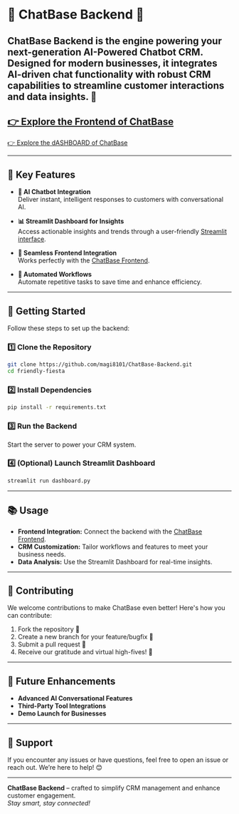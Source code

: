 # 🤖 ChatBase Backend 💬

**ChatBase Backend** is the engine powering your next-generation **AI-Powered Chatbot CRM**. Designed for modern businesses, it integrates AI-driven chat functionality with robust CRM capabilities to streamline customer interactions and data insights. 🚀
---
[👉 Explore the Frontend of ChatBase](https://github.com/magi8101/ChatBase-frontend)
---
[👉 Explore the dASHBOARD of ChatBase](https://github.com/magi8101/ChatBase-Dashboard)

---

## 🌟 Key Features

- **💬 AI Chatbot Integration**  
  Deliver instant, intelligent responses to customers with conversational AI.

- **📊 Streamlit Dashboard for Insights**  
  Access actionable insights and trends through a user-friendly [Streamlit interface](https://github.com/magi8101/ChatBase-Dashboard).

- **🔗 Seamless Frontend Integration**  
  Works perfectly with the [ChatBase Frontend](https://github.com/magi8101/ChatBase-frontend).

- **🤖 Automated Workflows**  
  Automate repetitive tasks to save time and enhance efficiency.

---

## 🚀 Getting Started

Follow these steps to set up the backend:

### 1️⃣ Clone the Repository
```bash
git clone https://github.com/magi8101/ChatBase-Backend.git
cd friendly-fiesta
```

### 2️⃣ Install Dependencies
```bash
pip install -r requirements.txt
```

### 3️⃣ Run the Backend
Start the server to power your CRM system.

### 4️⃣ (Optional) Launch Streamlit Dashboard
```bash
streamlit run dashboard.py
```

---

## 📚 Usage

- **Frontend Integration:** Connect the backend with the [ChatBase Frontend](https://github.com/magi8101/ChatBase-frontend).
- **CRM Customization:** Tailor workflows and features to meet your business needs.
- **Data Analysis:** Use the Streamlit Dashboard for real-time insights.

---

## 🤝 Contributing

We welcome contributions to make ChatBase even better! Here's how you can contribute:

1. Fork the repository 🍴
2. Create a new branch for your feature/bugfix 🌿
3. Submit a pull request 🚀
4. Receive our gratitude and virtual high-fives! 🙌

---

## 🔮 Future Enhancements

- **Advanced AI Conversational Features**
- **Third-Party Tool Integrations**
- **Demo Launch for Businesses**

---

## 📢 Support

If you encounter any issues or have questions, feel free to open an issue or reach out. We’re here to help! 😊

---

**ChatBase Backend** – crafted to simplify CRM management and enhance customer engagement.  
*Stay smart, stay connected!*
